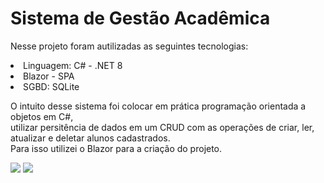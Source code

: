 <h1>Sistema de Gestão Acadêmica</h1>
<p>
  Nesse projeto foram autilizadas as seguintes tecnologias:
  <li>Linguagem: C# - .NET 8</li>
  <li>Blazor - SPA</li>
  <li>SGBD: SQLite</li>

  O intuito desse sistema foi colocar em prática programação orientada a objetos em C#, <br>
  utilizar persitência de dados em um CRUD com as operações de criar, ler, atualizar e deletar alunos cadastrados. <br>
  Para isso utilizei o Blazor para a criação do projeto.
  
</p>
<img src="https://github.com/darleyleal98/gestao-academica/assets/132721098/a45120df-4211-4fe7-ba36-245396d9492f">
<img src="https://github.com/darleyleal98/gestao-academica/assets/132721098/875846a8-6b84-4400-bfc0-955c084a63b5">

